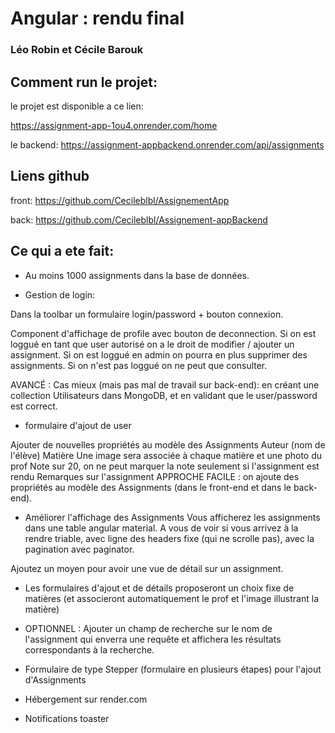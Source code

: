 # Angular : rendu final

### Léo Robin et Cécile Barouk

## Comment run le projet:

le projet est disponible a ce lien:

https://assignment-app-1ou4.onrender.com/home

le backend:
https://assignment-appbackend.onrender.com/api/assignments

## Liens github

front: https://github.com/Cecileblbl/AssignementApp

back: https://github.com/Cecileblbl/Assignement-appBackend

## Ce qui a ete fait:

- Au moins 1000 assignments dans la base de données.

- Gestion de login:

Dans la toolbar un formulaire login/password + bouton connexion.

Component d'affichage de profile avec bouton de deconnection.
Si on est loggué en tant que user autorisé on a le droit de modifier / ajouter un assignment. Si on est loggué en admin on pourra en plus supprimer des assignments. Si on n'est pas loggué on ne peut que consulter.

AVANCÉ : Cas mieux (mais pas mal de travail sur back-end): en créant une collection Utilisateurs dans MongoDB, et en validant que le user/password est correct.

- formulaire d'ajout de user

Ajouter de nouvelles propriétés au modèle des Assignments
Auteur (nom de l'élève)
Matière
Une image sera associée à chaque matière et une photo du prof
Note sur 20, on ne peut marquer la note seulement si l'assignment est rendu
Remarques sur l'assignment
APPROCHE FACILE : on ajoute des propriétés au modèle des Assignments (dans le front-end et dans le back-end).

- Améliorer l'affichage des Assignments
  Vous afficherez les assignments dans une table angular material. A vous de voir si vous arrivez à la rendre triable, avec ligne des headers fixe (qui ne scrolle pas), avec la pagination avec paginator.

Ajoutez un moyen pour avoir une vue de détail sur un assignment.

- Les formulaires d'ajout et de détails proposeront un choix fixe de matières (et associeront automatiquement le prof et l'image illustrant la matière)

- OPTIONNEL : Ajouter un champ de recherche sur le nom de l'assignment qui enverra une requête et affichera les résultats correspondants à la recherche.

- Formulaire de type Stepper (formulaire en plusieurs étapes) pour l'ajout d'Assignments

- Hébergement sur render.com

- Notifications toaster

